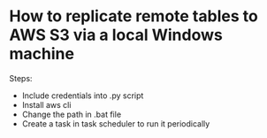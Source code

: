 # How to replicate remote tables to AWS S3 via a local Windows machine

Steps:
- Include credentials into .py script
- Install aws cli
- Change the path in .bat file
- Create a task in task scheduler to run it periodically
